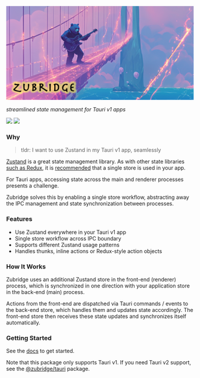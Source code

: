 <picture>
  <img alt="zubridge hero image" src="../../resources/zubridge-hero.png"/>
</picture>

_streamlined state management for Tauri v1 apps_

<a href="https://www.npmjs.com/package/@zubridge/tauri-v1" alt="NPM Version">
  <img src="https://img.shields.io/npm/v/@zubridge/tauri-v1" /></a>
<a href="https://www.npmjs.com/package/@zubridge/tauri-v1" alt="NPM Downloads">
  <img src="https://img.shields.io/npm/dw/@zubridge/tauri-v1" /></a>

### Why

> tldr: I want to use Zustand in my Tauri v1 app, seamlessly

[Zustand](https://github.com/pmndrs/zustand) is a great state management library. As with other state libraries [such as Redux](https://redux.js.org/tutorials/fundamentals/part-4-store#redux-store), it is [recommended](https://zustand.docs.pmnd.rs/guides/flux-inspired-practice#recommended-patterns) that a single store is used in your app.

For Tauri apps, accessing state across the main and renderer processes presents a challenge.

Zubridge solves this by enabling a single store workflow, abstracting away the IPC management and state synchronization between processes.

### Features

- Use Zustand everywhere in your Tauri v1 app
- Single store workflow across IPC boundary
- Supports different Zustand usage patterns
- Handles thunks, inline actions or Redux-style action objects

### How It Works

Zubridge uses an additional Zustand store in the front-end (renderer) process, which is synchronized in one direction with your application store in the back-end (main) process.

Actions from the front-end are dispatched via Tauri commands / events to the back-end store, which handles them and updates state accordingly. The front-end store then receives these state updates and synchronizes itself automatically.

### Getting Started

See the [docs](./packages/@zubridge/tauri-v1/docs/getting-started.md) to get started.

Note that this package only supports Tauri v1. If you need Tauri v2 support, see the [@zubridge/tauri](https://github.com/goosewobbler/@zubridge/electron/tree/main/packages/@zubridge/tauri) package.
